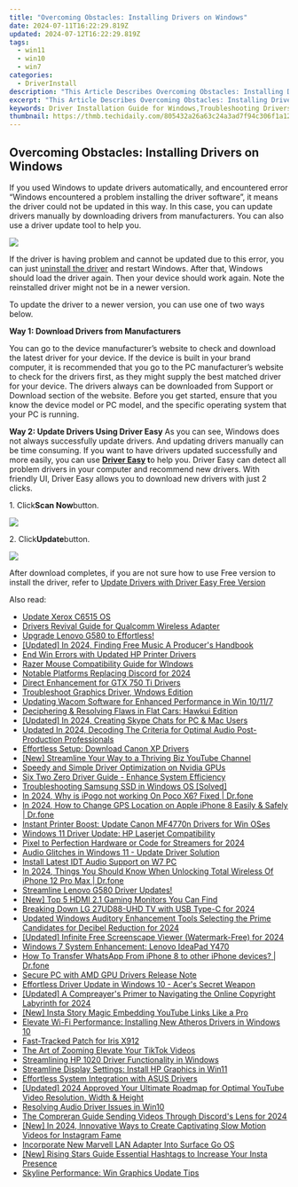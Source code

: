 ```yaml
---
title: "Overcoming Obstacles: Installing Drivers on Windows"
date: 2024-07-11T16:22:29.819Z
updated: 2024-07-12T16:22:29.819Z
tags:
  - win11
  - win10
  - win7
categories:
  - DriverInstall
description: "This Article Describes Overcoming Obstacles: Installing Drivers on Windows"
excerpt: "This Article Describes Overcoming Obstacles: Installing Drivers on Windows"
keywords: Driver Installation Guide for Windows,Troubleshooting Drivers on Windows 10/8,How to Update Drivers on Windows Systems,Installing Hardware Drivers on Windows OS,Resolving Device Not Recognized Errors (Windows),Managing Driver Updates in Windows (Driver Management Guide),Windows Device Manager and Drivers
thumbnail: https://thmb.techidaily.com/805432a26a63c24a3ad7f94c306f1a1291a2364beb1c1710fc99d1f9d71ae26e.jpg
---
```


## Overcoming Obstacles: Installing Drivers on Windows

If you used Windows to update drivers automatically, and encountered error “Windows encountered a problem installing the driver software”, it means the driver could not be updated in this way. In this case, you can update drivers manually by downloading drivers from manufacturers. You can also use a driver update tool to help you.
  
![](https://images.drivereasy.com/wp-content/uploads/2016/06/img_576369c12f39b.png)
  
 If the driver is having problem and cannot be updated due to this error, you can just [uninstall the driver](https://tools.techidaily.com/drivereasy/download/) and restart Windows. After that, Windows should load the driver again. Then your device should work again. Note the reinstalled driver might not be in a newer version.  
  
 To update the driver to a newer version, you can use one of two ways below.  
  
 **Way 1: Download Drivers from Manufacturers**
  
You can go to the device manufacturer’s website to check and download the latest driver for your device. If the device is built in your brand computer, it is recommended that you go to the PC manufacturer’s website to check for the drivers first, as they might supply the best matched driver for your device. The drivers always can be downloaded from Support or Download section of the website. Before you get started, ensure that you know the device model or PC model, and the specific operating system that your PC is running.  
  
 **Way 2: Update Drivers Using Driver Easy**
As you can see, Windows does not always successfully update drivers. And updating drivers manually can be time consuming. If you want to have drivers updated successfully and more easily, you can use **[Driver Easy](https://tools.techidaily.com/drivereasy/download/) t**o help you. Driver Easy can detect all problem drivers in your computer and recommend new drivers. With friendly UI, Driver Easy allows you to download new drivers with just 2 clicks.
  
1\. Click**Scan Now**button.  
  
![](https://images.drivereasy.com/wp-content/uploads/2017/04/img_5901da82baf68.png)

2\. Click**Update**button.  
  
![](https://images.drivereasy.com/wp-content/uploads/2017/04/img_5901da91c4a68.jpg)
  
 After download completes, if you are not sure how to use Free version to install the driver, refer to [Update Drivers with Driver Easy Free Version](https://tools.techidaily.com/drivereasy/download/)

<ins class="adsbygoogle"
     style="display:block"
     data-ad-format="autorelaxed"
     data-ad-client="ca-pub-7571918770474297"
     data-ad-slot="1223367746"></ins>



<ins class="adsbygoogle"
     style="display:block"
     data-ad-client="ca-pub-7571918770474297"
     data-ad-slot="8358498916"
     data-ad-format="auto"
     data-full-width-responsive="true"></ins>



<span class="atpl-alsoreadstyle">Also read:</span>
<div><ul>
<li><a href="https://driver-install.techidaily.com/update-xerox-c6515-os/"><u>Update Xerox C6515 OS</u></a></li>
<li><a href="https://driver-install.techidaily.com/drivers-revival-guide-for-qualcomm-wireless-adapter/"><u>Drivers Revival Guide for Qualcomm Wireless Adapter</u></a></li>
<li><a href="https://driver-install.techidaily.com/1720063358862-upgrade-lenovo-g580-to-effortless/"><u>Upgrade Lenovo G580 to Effortless!</u></a></li>
<li><a href="https://eaxpv-info.techidaily.com/updated-in-2024-finding-free-music-a-producers-handbook/"><u>[Updated] In 2024, Finding Free Music  A Producer's Handbook</u></a></li>
<li><a href="https://driver-install.techidaily.com/end-win-errors-with-updated-hp-printer-drivers/"><u>End Win Errors with Updated HP Printer Drivers</u></a></li>
<li><a href="https://driver-install.techidaily.com/razer-mouse-compatibility-guide-for-windows/"><u>Razer Mouse Compatibility Guide for WIndows</u></a></li>
<li><a href="https://discord-videos.techidaily.com/notable-platforms-replacing-discord-for-2024/"><u>Notable Platforms Replacing Discord for 2024</u></a></li>
<li><a href="https://driver-install.techidaily.com/direct-enhancement-for-gtx-750-ti-drivers/"><u>Direct Enhancement for GTX 750 Ti Drivers</u></a></li>
<li><a href="https://driver-install.techidaily.com/troubleshoot-graphics-driver-wndows-edition/"><u>Troubleshoot Graphics Driver, Wndows Edition</u></a></li>
<li><a href="https://driver-install.techidaily.com/updating-wacom-software-for-enhanced-performance-in-win-10117/"><u>Updating Wacom Software for Enhanced Performance in Win 10/11/7</u></a></li>
<li><a href="https://driver-install.techidaily.com/deciphering-and-resolving-flaws-in-flat-cars-hawkui-edition/"><u>Deciphering & Resolving Flaws in Flat Cars: Hawkui Edition</u></a></li>
<li><a href="https://digital-screen-recording.techidaily.com/updated-in-2024-creating-skype-chats-for-pc-and-mac-users/"><u>[Updated] In 2024, Creating Skype Chats for PC & Mac Users</u></a></li>
<li><a href="https://audio-editing.techidaily.com/updated-in-2024-decoding-the-criteria-for-optimal-audio-post-production-professionals/"><u>Updated In 2024, Decoding The Criteria for Optimal Audio Post-Production Professionals</u></a></li>
<li><a href="https://driver-install.techidaily.com/effortless-setup-download-canon-xp-drivers/"><u>Effortless Setup: Download Canon XP Drivers</u></a></li>
<li><a href="https://youtube-help.techidaily.com/new-streamline-your-way-to-a-thriving-biz-youtube-channel/"><u>[New] Streamline Your Way to a Thriving Biz YouTube Channel</u></a></li>
<li><a href="https://driver-install.techidaily.com/speedy-and-simple-driver-optimization-on-nvidia-gpus/"><u>Speedy and Simple Driver Optimization on Nvidia GPUs</u></a></li>
<li><a href="https://driver-install.techidaily.com/six-two-zero-driver-guide-enhance-system-efficiency/"><u>Six Two Zero Driver Guide - Enhance System Efficiency</u></a></li>
<li><a href="https://driver-install.techidaily.com/troubleshooting-samsung-ssd-in-windows-os-solved/"><u>Troubleshooting Samsung SSD in Windows OS [Solved]</u></a></li>
<li><a href="https://pokemon-go-android.techidaily.com/in-2024-why-is-ipogo-not-working-on-poco-x6-fixed-drfone-by-drfone-virtual-android/"><u>In 2024, Why is iPogo not working On Poco X6? Fixed | Dr.fone</u></a></li>
<li><a href="https://location-social.techidaily.com/in-2024-how-to-change-gps-location-on-apple-iphone-8-easily-and-safely-drfone-by-drfone-virtual-ios/"><u>In 2024, How to Change GPS Location on Apple iPhone 8 Easily & Safely | Dr.fone</u></a></li>
<li><a href="https://driver-install.techidaily.com/instant-printer-boost-update-canon-mf4770n-drivers-for-win-oses/"><u>Instant Printer Boost: Update Canon MF4770n Drivers for Win OSes</u></a></li>
<li><a href="https://driver-install.techidaily.com/windows-11-driver-update-hp-laserjet-compatibility/"><u>Windows 11 Driver Update: HP Laserjet Compatibility</u></a></li>
<li><a href="https://extra-guidance.techidaily.com/pixel-to-perfection-hardware-or-code-for-streamers-for-2024/"><u>Pixel to Perfection  Hardware or Code for Streamers for 2024</u></a></li>
<li><a href="https://driver-install.techidaily.com/audio-glitches-in-windows-11-update-driver-solution/"><u>Audio Glitches in Windows 11 - Update Driver Solution</u></a></li>
<li><a href="https://driver-install.techidaily.com/install-latest-idt-audio-support-on-w7-pc/"><u>Install Latest IDT Audio Support on W7 PC</u></a></li>
<li><a href="https://iphone-unlock.techidaily.com/in-2024-things-you-should-know-when-unlocking-total-wireless-of-iphone-12-pro-max-drfone-by-drfone-ios/"><u>In 2024, Things You Should Know When Unlocking Total Wireless Of iPhone 12 Pro Max | Dr.fone</u></a></li>
<li><a href="https://driver-install.techidaily.com/streamline-lenovo-g580-driver-updates/"><u>Streamline Lenovo G580 Driver Updates!</u></a></li>
<li><a href="https://on-screen-recording.techidaily.com/new-top-5-hdmi-21-gaming-monitors-you-can-find/"><u>[New] Top 5 HDMI 2.1 Gaming Monitors You Can Find</u></a></li>
<li><a href="https://extra-tips.techidaily.com/breaking-down-lg-27ud88-uhd-tv-with-usb-type-c-for-2024/"><u>Breaking Down LG 27UD88-UHD TV with USB Type-C for 2024</u></a></li>
<li><a href="https://audio-editing.techidaily.com/updated-windows-auditory-enhancement-tools-selecting-the-prime-candidates-for-decibel-reduction-for-2024/"><u>Updated Windows Auditory Enhancement Tools Selecting the Prime Candidates for Decibel Reduction for 2024</u></a></li>
<li><a href="https://video-capture.techidaily.com/updated-infinite-free-screenscape-viewer-watermark-free-for-2024/"><u>[Updated] Infinite Free Screenscape Viewer (Watermark-Free) for 2024</u></a></li>
<li><a href="https://driver-install.techidaily.com/windows-7-system-enhancement-lenovo-ideapad-y470/"><u>Windows 7 System Enhancement: Lenovo IdeaPad Y470</u></a></li>
<li><a href="https://review-topics.techidaily.com/how-to-transfer-whatsapp-from-iphone-8-to-other-iphone-devices-drfone-by-drfone-transfer-whatsapp-from-ios-transfer-whatsapp-from-ios/"><u>How To Transfer WhatsApp From iPhone 8 to other iPhone devices? | Dr.fone</u></a></li>
<li><a href="https://driver-install.techidaily.com/secure-pc-with-amd-gpu-drivers-release-note/"><u>Secure PC with AMD GPU Drivers Release Note</u></a></li>
<li><a href="https://driver-install.techidaily.com/effortless-driver-update-in-windows-10-acers-secret-weapon/"><u>Effortless Driver Update in Windows 10 - Acer's Secret Weapon</u></a></li>
<li><a href="https://facebook-video-footage.techidaily.com/updated-a-compreayers-primer-to-navigating-the-online-copyright-labyrinth-for-2024/"><u>[Updated] A Compreayer's Primer to Navigating the Online Copyright Labyrinth for 2024</u></a></li>
<li><a href="https://instagram-video-files.techidaily.com/new-insta-story-magic-embedding-youtube-links-like-a-pro/"><u>[New] Insta Story Magic  Embedding YouTube Links Like a Pro</u></a></li>
<li><a href="https://driver-install.techidaily.com/elevate-wi-fi-performance-installing-new-atheros-drivers-in-windows-10/"><u>Elevate Wi-Fi Performance: Installing New Atheros Drivers in Windows 10</u></a></li>
<li><a href="https://driver-install.techidaily.com/fast-tracked-patch-for-iris-x912/"><u>Fast-Tracked Patch for Iris X912</u></a></li>
<li><a href="https://extra-information.techidaily.com/the-art-of-zooming-elevate-your-tiktok-videos/"><u>The Art of Zooming  Elevate Your TikTok Videos</u></a></li>
<li><a href="https://driver-install.techidaily.com/streamlining-hp-1020-driver-functionality-in-windows/"><u>Streamlining HP 1020 Driver Functionality in Windows</u></a></li>
<li><a href="https://driver-install.techidaily.com/streamline-display-settings-install-hp-graphics-in-win11/"><u>Streamline Display Settings: Install HP Graphics in Win11</u></a></li>
<li><a href="https://driver-install.techidaily.com/effortless-system-integration-with-asus-drivers/"><u>Effortless System Integration with ASUS Drivers</u></a></li>
<li><a href="https://youtube-zero.techidaily.com/ed-2024-approved-your-ultimate-roadmap-for-optimal-youtube-video-resolution-width-and-height/"><u>[Updated] 2024 Approved  Your Ultimate Roadmap for Optimal YouTube Video Resolution, Width & Height</u></a></li>
<li><a href="https://driver-install.techidaily.com/resolving-audio-driver-issues-in-win10/"><u>Resolving Audio Driver Issues in Win10</u></a></li>
<li><a href="https://discord-videos.techidaily.com/the-compreran-guide-sending-videos-through-discords-lens-for-2024/"><u>The Compreran Guide  Sending Videos Through Discord's Lens for 2024</u></a></li>
<li><a href="https://instagram-video-recordings.techidaily.com/new-in-2024-innovative-ways-to-create-captivating-slow-motion-videos-for-instagram-fame/"><u>[New] In 2024, Innovative Ways to Create Captivating Slow Motion Videos for Instagram Fame</u></a></li>
<li><a href="https://driver-install.techidaily.com/incorporate-new-marvell-lan-adapter-into-surface-go-os/"><u>Incorporate New Marvell LAN Adapter Into Surface Go OS</u></a></li>
<li><a href="https://instagram-videos.techidaily.com/new-rising-stars-guide-essential-hashtags-to-increase-your-insta-presence/"><u>[New] Rising Stars Guide  Essential Hashtags to Increase Your Insta Presence</u></a></li>
<li><a href="https://driver-install.techidaily.com/skyline-performance-win-graphics-update-tips/"><u>Skyline Performance: Win Graphics Update Tips</u></a></li>
</ul></div>
